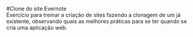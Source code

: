 #Clone do site Evernote   
Exercício para treinar a criação de sites fazendo a clonagem de um já existente, observando quais as melhores práticas para se ter quando se cria uma aplicação web.
